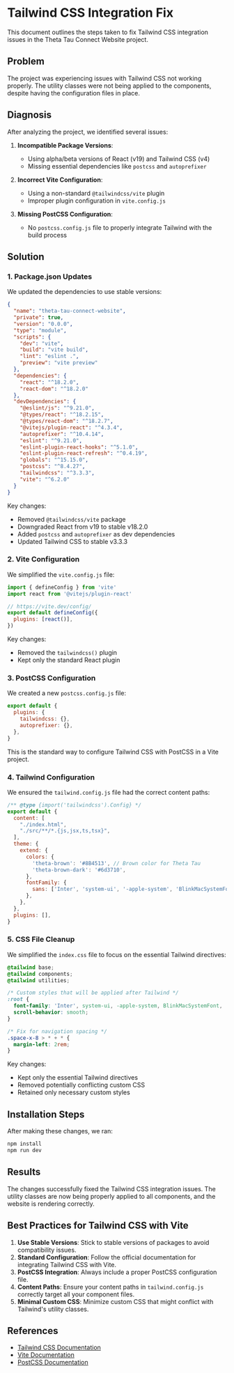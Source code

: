 # Tailwind CSS Integration Fix

This document outlines the steps taken to fix Tailwind CSS integration issues in the Theta Tau Connect Website project.

## Problem

The project was experiencing issues with Tailwind CSS not working properly. The utility classes were not being applied to the components, despite having the configuration files in place.

## Diagnosis

After analyzing the project, we identified several issues:

1. **Incompatible Package Versions**:
   - Using alpha/beta versions of React (v19) and Tailwind CSS (v4)
   - Missing essential dependencies like `postcss` and `autoprefixer`

2. **Incorrect Vite Configuration**:
   - Using a non-standard `@tailwindcss/vite` plugin
   - Improper plugin configuration in `vite.config.js`

3. **Missing PostCSS Configuration**:
   - No `postcss.config.js` file to properly integrate Tailwind with the build process

## Solution

### 1. Package.json Updates

We updated the dependencies to use stable versions:

```json
{
  "name": "theta-tau-connect-website",
  "private": true,
  "version": "0.0.0",
  "type": "module",
  "scripts": {
    "dev": "vite",
    "build": "vite build",
    "lint": "eslint .",
    "preview": "vite preview"
  },
  "dependencies": {
    "react": "^18.2.0",
    "react-dom": "^18.2.0"
  },
  "devDependencies": {
    "@eslint/js": "^9.21.0",
    "@types/react": "^18.2.15",
    "@types/react-dom": "^18.2.7",
    "@vitejs/plugin-react": "^4.3.4",
    "autoprefixer": "^10.4.14",
    "eslint": "^9.21.0",
    "eslint-plugin-react-hooks": "^5.1.0",
    "eslint-plugin-react-refresh": "^0.4.19",
    "globals": "^15.15.0",
    "postcss": "^8.4.27",
    "tailwindcss": "^3.3.3",
    "vite": "^6.2.0"
  }
}
```

Key changes:
- Removed `@tailwindcss/vite` package
- Downgraded React from v19 to stable v18.2.0
- Added `postcss` and `autoprefixer` as dev dependencies
- Updated Tailwind CSS to stable v3.3.3

### 2. Vite Configuration

We simplified the `vite.config.js` file:

```javascript
import { defineConfig } from 'vite'
import react from '@vitejs/plugin-react'

// https://vite.dev/config/
export default defineConfig({
  plugins: [react()],
})
```

Key changes:
- Removed the `tailwindcss()` plugin
- Kept only the standard React plugin

### 3. PostCSS Configuration

We created a new `postcss.config.js` file:

```javascript
export default {
  plugins: {
    tailwindcss: {},
    autoprefixer: {},
  },
}
```

This is the standard way to configure Tailwind CSS with PostCSS in a Vite project.

### 4. Tailwind Configuration

We ensured the `tailwind.config.js` file had the correct content paths:

```javascript
/** @type {import('tailwindcss').Config} */
export default {
  content: [
    "./index.html",
    "./src/**/*.{js,jsx,ts,tsx}",
  ],
  theme: {
    extend: {
      colors: {
        'theta-brown': '#8B4513', // Brown color for Theta Tau
        'theta-brown-dark': '#6d3710',
      },
      fontFamily: {
        sans: ['Inter', 'system-ui', '-apple-system', 'BlinkMacSystemFont', 'Segoe UI', 'Roboto', 'Oxygen', 'Ubuntu', 'Cantarell', 'Open Sans', 'Helvetica Neue', 'sans-serif'],
      },
    },
  },
  plugins: [],
}
```

### 5. CSS File Cleanup

We simplified the `index.css` file to focus on the essential Tailwind directives:

```css
@tailwind base;
@tailwind components;
@tailwind utilities;

/* Custom styles that will be applied after Tailwind */
:root {
  font-family: 'Inter', system-ui, -apple-system, BlinkMacSystemFont, 'Segoe UI', Roboto, Oxygen, Ubuntu, Cantarell, 'Open Sans', 'Helvetica Neue', sans-serif;
  scroll-behavior: smooth;
}

/* Fix for navigation spacing */
.space-x-8 > * + * {
  margin-left: 2rem;
}
```

Key changes:
- Kept only the essential Tailwind directives
- Removed potentially conflicting custom CSS
- Retained only necessary custom styles

## Installation Steps

After making these changes, we ran:

```bash
npm install
npm run dev
```

## Results

The changes successfully fixed the Tailwind CSS integration issues. The utility classes are now being properly applied to all components, and the website is rendering correctly.

## Best Practices for Tailwind CSS with Vite

1. **Use Stable Versions**: Stick to stable versions of packages to avoid compatibility issues.
2. **Standard Configuration**: Follow the official documentation for integrating Tailwind CSS with Vite.
3. **PostCSS Integration**: Always include a proper PostCSS configuration file.
4. **Content Paths**: Ensure your content paths in `tailwind.config.js` correctly target all your component files.
5. **Minimal Custom CSS**: Minimize custom CSS that might conflict with Tailwind's utility classes.

## References

- [Tailwind CSS Documentation](https://tailwindcss.com/docs/installation)
- [Vite Documentation](https://vitejs.dev/guide/)
- [PostCSS Documentation](https://postcss.org/) 